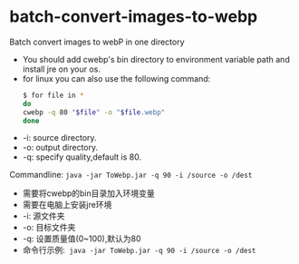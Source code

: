 # batch-convert-images-to-webp
Batch convert images to webP in one directory  
- You should add cwebp's bin directory to environment variable path and install jre on your os.
- for linux you can also use the following command:
  ```bash
  $ for file in *
  do
  cwebp -q 80 "$file" -o "$file.webp"
  done
  ```
- -i: source directory.
- -o: output directory.
- -q: specify quality,default is 80.

Commandline:
`java -jar ToWebp.jar -q 90 -i /source -o /dest`

- 需要将cwebp的bin目录加入环境变量
- 需要在电脑上安装jre环境
- -i: 源文件夹
- -o: 目标文件夹
- -q: 设置质量值(0~100),默认为80
- 命令行示例:
  `java -jar ToWebp.jar -q 90 -i /source -o /dest`
